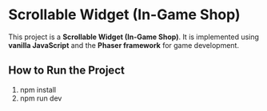 # Scrollable Widget (In-Game Shop)

This project is a **Scrollable Widget (In-Game Shop)**. It is implemented using **vanilla JavaScript** and the **Phaser framework** for game development.

## How to Run the Project
1. npm install
2. npm run dev
